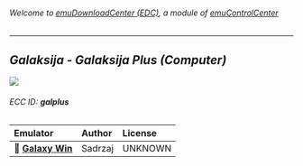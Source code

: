 ###### Welcome to [emuDownloadCenter (EDC)](https://github.com/PhoenixInteractiveNL/emuDownloadCenter/wiki/), a module of [emuControlCenter](https://github.com/PhoenixInteractiveNL/emuControlCenter/wiki/)
***
## _Galaksija - Galaksija Plus (Computer)_
![](https://raw.githubusercontent.com/wiki/PhoenixInteractiveNL/emuDownloadCenter/images_platform/ecc_galplus_teaser.png)
###### ECC ID: **galplus**

| Emulator   | Author      | License     |
|:-----------|:------------|:------------|
| :file_folder: [**Galaxy Win**](https://github.com/PhoenixInteractiveNL/emuDownloadCenter/wiki/Emulator-galaxywin#menu) | Sadrzaj | UNKNOWN |
